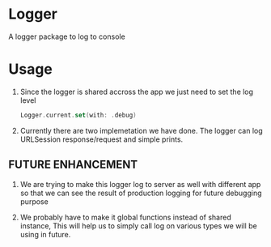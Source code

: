 # Logger

A logger package to log to console

# Usage

1. Since the logger is shared accross the app we just need to set the log level 
    ```swift
    Logger.current.set(with: .debug)
    ```

2. Currently there are two implemetation we have done. The logger can log URLSession response/request and simple prints.


## FUTURE ENHANCEMENT
1. We are trying to make this logger log to server as well with different app so that we can see the result of production logging for future debugging purpose

2. We probably have to make it global functions instead of shared instance, This will help us to simply call log on various types we will be using in future.
